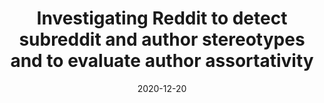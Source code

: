 ---
title: 'Investigating Reddit to detect subreddit and author stereotypes and to evaluate author assortativity'
collection: publications
permalink: /publication/2022-Journal of Information Science-Investigating-Reddit.md
excerpt: 'F. Cauteruccio, E. Corradini, G. Terracina, D. Ursino, L. Virgili'
date: 2020-12-20
venue: 'Journal of Information Science'
link: 'https://doi.org/10.1177/0165551520979869'
location: 'DEMACS, University of Calabria; DII, Polytechnic University of Marche'
---